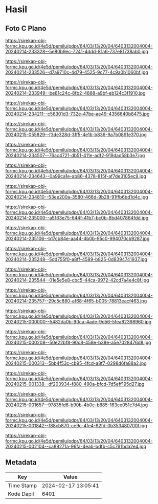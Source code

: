 # Hasil

## Foto C Plano

https://sirekap-obj-formc.kpu.go.id/4e5d/pemilu/pdpr/64/03/13/20/04/6403132004004-20240214-233328--5e80b9ec-7241-4ddd-81a6-737e81738ab0.jpg

https://sirekap-obj-formc.kpu.go.id/4e5d/pemilu/pdpr/64/03/13/20/04/6403132004004-20240214-233526--d7a9710c-4d79-4525-9c77-4c9a0b1060bf.jpg

https://sirekap-obj-formc.kpu.go.id/4e5d/pemilu/pdpr/64/03/13/20/04/6403132004004-20240214-233949--be81c24c-8fb2-4888-a9bf-eb124c3f1910.jpg

https://sirekap-obj-formc.kpu.go.id/4e5d/pemilu/pdpr/64/03/13/20/04/6403132004004-20240214-234211--c56301d3-732e-47be-ae49-4356640b8475.jpg

https://sirekap-obj-formc.kpu.go.id/4e5d/pemilu/pdpr/64/03/13/20/04/6403132004004-20240215-055829--f3de328d-3ff5-4e1b-b836-9a7b0891e370.jpg

https://sirekap-obj-formc.kpu.go.id/4e5d/pemilu/pdpr/64/03/13/20/04/6403132004004-20240214-234507--76ac4721-db51-411e-adf2-919dad58b3e7.jpg

https://sirekap-obj-formc.kpu.go.id/4e5d/pemilu/pdpr/64/03/13/20/04/6403132004004-20240214-234643--0a99ca1e-ab86-4378-815f-af7de3105ec9.jpg

https://sirekap-obj-formc.kpu.go.id/4e5d/pemilu/pdpr/64/03/13/20/04/6403132004004-20240214-234810--53ee200a-3580-466d-9b28-91ffb6bd1d4c.jpg

https://sirekap-obj-formc.kpu.go.id/4e5d/pemilu/pdpr/64/03/13/20/04/6403132004004-20240214-235000--a5163e75-644f-41b7-bc0b-8bd407864fdd.jpg

https://sirekap-obj-formc.kpu.go.id/4e5d/pemilu/pdpr/64/03/13/20/04/6403132004004-20240214-235106--b17cb84e-aa44-4b0b-95c0-994070cb9287.jpg

https://sirekap-obj-formc.kpu.go.id/4e5d/pemilu/pdpr/64/03/13/20/04/6403132004004-20240214-235248--5dd755f0-a8ff-4589-b825-0d8394741937.jpg

https://sirekap-obj-formc.kpu.go.id/4e5d/pemilu/pdpr/64/03/13/20/04/6403132004004-20240214-235544--01e5e5e8-cbc5-44ca-9972-42cd7a4e4c8f.jpg

https://sirekap-obj-formc.kpu.go.id/4e5d/pemilu/pdpr/64/03/13/20/04/6403132004004-20240214-235757--29c5c880-af68-4f65-b005-78813eacf463.jpg

https://sirekap-obj-formc.kpu.go.id/4e5d/pemilu/pdpr/64/03/13/20/04/6403132004004-20240215-000000--5482da0b-90ca-4ade-9d56-5fea62398960.jpg

https://sirekap-obj-formc.kpu.go.id/4e5d/pemilu/pdpr/64/03/13/20/04/6403132004004-20240215-000208--50e22bf8-90c8-458e-b38e-a5e7028476d8.jpg

https://sirekap-obj-formc.kpu.go.id/4e5d/pemilu/pdpr/64/03/13/20/04/6403132004004-20240215-000313--5bb4f53c-cb95-4fcd-a8f7-0298d6fa88a2.jpg

https://sirekap-obj-formc.kpu.go.id/4e5d/pemilu/pdpr/64/03/13/20/04/6403132004004-20240215-001338--df203934-f880-490a-bfcd-7d5eff195d27.jpg

https://sirekap-obj-formc.kpu.go.id/4e5d/pemilu/pdpr/64/03/13/20/04/6403132004004-20240215-001657--97835fd6-b90b-4b0c-b885-163ce051c7d4.jpg

https://sirekap-obj-formc.kpu.go.id/4e5d/pemilu/pdpr/64/03/13/20/04/6403132004004-20240215-001842--f88cb870-ce9c-4fe4-82fd-0b353480700f.jpg

https://sirekap-obj-formc.kpu.go.id/4e5d/pemilu/pdpr/64/03/13/20/04/6403132004004-20240215-002104--ca89271a-96fa-4eab-bdfb-c5c791bda2e4.jpg


## Metadata

| Key        | Value               |
| ---------- | ------------------- |
| Time Stamp | 2024-02-17 13:05:41 |
| Kode Dapil | 6401                |



